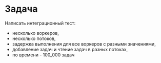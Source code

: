 # Задача
Написать интеграционный тест:
* несколько воркеров,
* несколько потоков,
* задержка выполнения для все воркеров с разными значениями,
* добавление задач и чтение задач в разных потоках,
* по времени - 100_000 задач